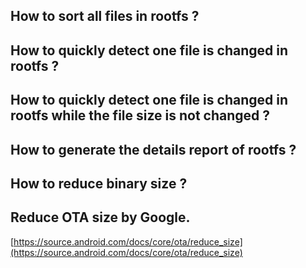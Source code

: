 ## How to sort all files in rootfs ?


## How to quickly detect one file is changed in rootfs ?


## How to quickly detect one file is changed in rootfs while the file size is not changed ?


## How to generate the details report of rootfs ?


## How to reduce binary size ?


## Reduce OTA size by Google.
[https://source.android.com/docs/core/ota/reduce_size](https://source.android.com/docs/core/ota/reduce_size)

